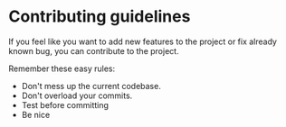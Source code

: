 # Contributing guidelines
If you feel like you want to add new features to the project or fix already known bug, you can contribute to the project.

Remember these easy rules:
- Don't mess up the current codebase.
- Don't overload your commits.
- Test before committing
- Be nice
